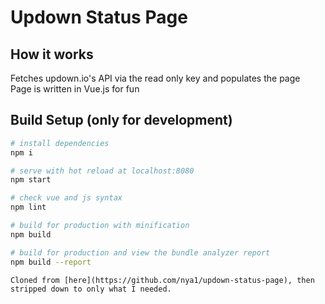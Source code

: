 # Updown Status Page

## How it works

Fetches updown.io's API via the read only key and populates the page
<br>
Page is written in Vue.js for fun

## Build Setup (only for development)

``` bash
# install dependencies
npm i

# serve with hot reload at localhost:8080
npm start

# check vue and js syntax
npm lint

# build for production with minification
npm build

# build for production and view the bundle analyzer report
npm build --report
```

`Cloned from [here](https://github.com/nya1/updown-status-page), then stripped down to only what I needed.`
